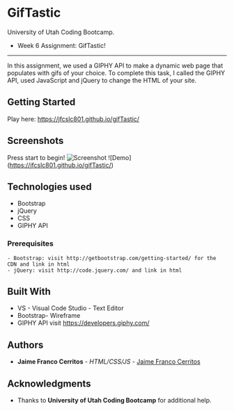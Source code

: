 # GifTastic
University of Utah Coding Bootcamp.  
- Week 6 Assignment: GifTastic!

---
In this assignment, we used a GIPHY API to make a dynamic web page that populates with gifs of your choice. To complete this task,  I called the GIPHY API, used JavaScript and jQuery to change the HTML of your site.

## Getting Started 
Play here: https://jfcslc801.github.io/gifTastic/

## Screenshots
Press start to begin!
![Screenshot](gifTastic.png)
![Demo] (https://jfcslc801.github.io/gifTastic/)

## Technologies used
- Bootstrap
- jQuery
- CSS
- GIPHY API

### Prerequisites

```
- Bootstrap: visit http://getbootstrap.com/getting-started/ for the CDN and link in html
- jQuery: visit http://code.jquery.com/ and link in html
```

## Built With

* VS - Visual Code Studio - Text Editor
* Bootstrap- Wireframe
* GIPHY API visit https://developers.giphy.com/

## Authors
* **Jaime Franco Cerritos** - *HTML/CSS/JS* - [Jaime Franco Cerritos](https://github.com/jfcslc801)

## Acknowledgments

* Thanks to **University of Utah Coding Bootcamp** for additional help.
